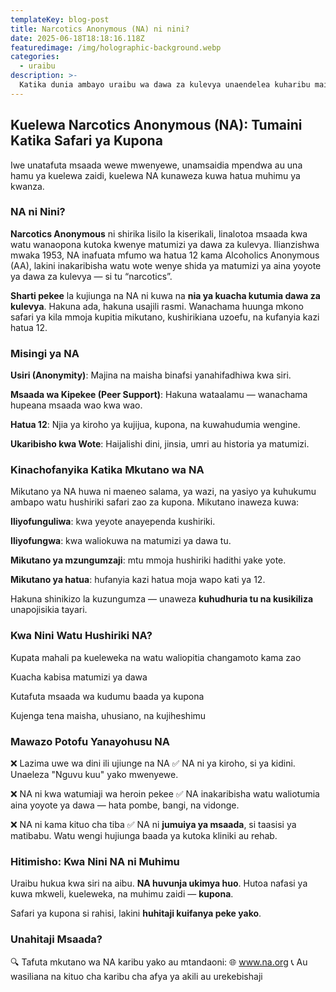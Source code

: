 ```yaml
---
templateKey: blog-post
title: Narcotics Anonymous (NA) ni nini?
date: 2025-06-18T18:18:16.118Z
featuredimage: /img/holographic-background.webp
categories:
  - uraibu
description: >-
  Katika dunia ambayo uraibu wa dawa za kulevya unaendelea kuharibu maisha, **Narcotics Anonymous (NA)** inajitokeza kama mwanga wa matumaini. 
---
```


## Kuelewa Narcotics Anonymous (NA): Tumaini Katika Safari ya Kupona

Iwe unatafuta msaada wewe mwenyewe, unamsaidia mpendwa au una hamu ya kuelewa zaidi, kuelewa NA kunaweza kuwa hatua muhimu ya kwanza.

### NA ni Nini?

**Narcotics Anonymous** ni shirika lisilo la kiserikali, linalotoa msaada kwa watu wanaopona kutoka kwenye matumizi ya dawa za kulevya. Ilianzishwa mwaka 1953, NA inafuata mfumo wa hatua 12 kama Alcoholics Anonymous (AA), lakini inakaribisha watu wote wenye shida ya matumizi ya aina yoyote ya dawa za kulevya — si tu “narcotics”.

**Sharti pekee** la kujiunga na NA ni kuwa na **nia ya kuacha kutumia dawa za kulevya**. Hakuna ada, hakuna usajili rasmi. Wanachama huunga mkono safari ya kila mmoja kupitia mikutano, kushirikiana uzoefu, na kufanyia kazi  hatua 12.

### Misingi ya NA

**Usiri (Anonymity)**: Majina na maisha binafsi yanahifadhiwa kwa siri.

**Msaada wa Kipekee (Peer Support)**: Hakuna wataalamu — wanachama hupeana msaada wao kwa wao.

**Hatua 12**: Njia ya kiroho ya kujijua, kupona, na kuwahudumia wengine.

**Ukaribisho kwa Wote**: Haijalishi dini, jinsia, umri au historia ya matumizi.

### Kinachofanyika Katika Mkutano wa NA

Mikutano ya NA huwa ni maeneo salama, ya wazi, na yasiyo ya kuhukumu ambapo watu hushiriki safari zao za kupona. Mikutano inaweza kuwa:

**Iliyofunguliwa**: kwa yeyote anayependa kushiriki.

**Iliyofungwa**: kwa waliokuwa na matumizi ya dawa tu.

**Mikutano ya mzungumzaji**: mtu mmoja hushiriki hadithi yake yote.

**Mikutano ya hatua**: hufanyia kazi hatua moja wapo kati ya 12.

Hakuna shinikizo la kuzungumza — unaweza **kuhudhuria tu na kusikiliza** unapojisikia tayari.

### Kwa Nini Watu Hushiriki NA?

Kupata mahali pa kueleweka na watu waliopitia changamoto kama zao

Kuacha kabisa matumizi ya dawa

Kutafuta msaada wa kudumu baada ya kupona

Kujenga tena maisha, uhusiano, na kujiheshimu

### Mawazo Potofu Yanayohusu NA

❌ Lazima uwe wa dini ili ujiunge na NA
✅ NA ni ya kiroho, si ya kidini. Unaeleza "Nguvu kuu" yako mwenyewe.

❌ NA ni kwa watumiaji wa heroin pekee
✅ NA inakaribisha watu waliotumia aina yoyote ya dawa — hata pombe, bangi, na vidonge.

❌ NA ni kama kituo cha tiba
✅ NA ni **jumuiya ya msaada**, si taasisi ya matibabu. Watu wengi hujiunga baada ya kutoka kliniki au rehab.

### Hitimisho: Kwa Nini NA ni Muhimu

Uraibu hukua kwa siri na aibu. **NA huvunja ukimya huo**. Hutoa nafasi ya kuwa mkweli, kueleweka, na muhimu zaidi — **kupona**.

Safari ya kupona si rahisi, lakini **huhitaji kuifanya peke yako**.

### Unahitaji Msaada?

🔍 Tafuta mkutano wa NA karibu yako au mtandaoni:
🌐 www.na.org
📞 Au wasiliana na kituo cha karibu cha afya ya akili au urekebishaji
